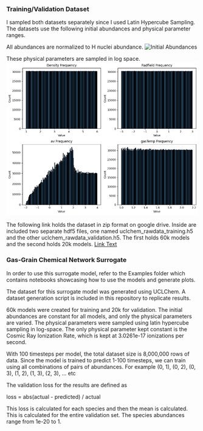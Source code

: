 ### Training/Validation Dataset
I sampled both datasets separately since I used Latin Hypercube Sampling. The datasets use the following initial abundances and physical parameter ranges.

All abundances are normalized to H nuclei abundance.
![Initial Abundances](initial_abundances.png)

These physical parameters are sampled in log space.
![Physical Parameter Sampling](physical_parameter_sampling.png)


The following link holds the dataset in zip format on google drive. Inside are included two separate hdf5 files, one named uclchem_rawdata_training.h5 and the other uclchem_rawdata_validation.h5. The first holds 60k models and the second holds 20k models.
[Link Text](https://drive.google.com/file/d/1PNDP17800zpXQSr70EuzCMdfhte9GtaV/view?usp=sharing)


### Gas-Grain Chemical Network Surrogate

In order to use this surrogate model, refer to the Examples folder which contains notebooks showcasing how to use the models and generate plots.



The dataset for this surrogate model was generated using UCLChem. A dataset generation script is included in this repository to replicate results.

60k models were created for training and 20k for validation. The initial abundances are constant for all models, and only the physical parameters are varied. The physical parameters were sampled using latin hypercube sampling in log-space. The only physical parameter kept constant is the Cosmic Ray Ionization Rate, which is kept at 3.0261e-17 ionizations per second. 

With 100 timesteps per model, the total dataset size is 8,000,000 rows of data. Since the model is trained to predict 1-100 timesteps, we can train using all combinations of pairs of abundances. For example (0, 1), (0, 2), (0, 3), (1, 2), (1, 3), (2, 3), ... etc



The validation loss for the results are defined as

loss = abs(actual - predicted) / actual

This loss is calculated for each species and then the mean is calculated. This is calculated for the entire validation set. The species abundances range from 1e-20 to 1.
